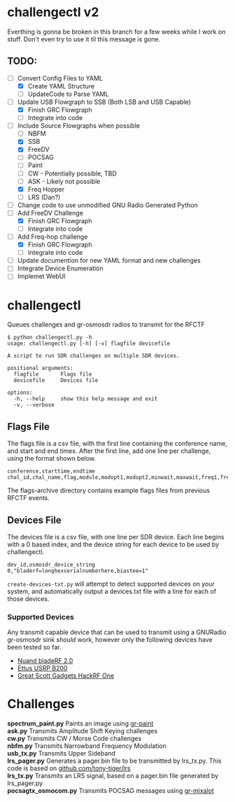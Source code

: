# challengectl v2

Everthing is gonna be broken in this branch for a few weeks while I work on stuff. Don't even try to use it til this message is gone.

## TODO:
- [ ] Convert Config Files to YAML
  - [x] Create YAML Structure
  - [ ] UpdateCode to Parse YAML
- [ ] Update USB Flowgraph to SSB (Both LSB and USB Capable)
  - [x] Finish GRC Flowgraph
  - [ ] Integrate into code
- [ ] Include Source Flowgraphs when possible
  - [ ] NBFM
  - [x] SSB
  - [x] FreeDV
  - [ ] POCSAG
  - [ ] Paint
  - [ ] CW - Potentially possible, TBD
  - [ ] ASK - Likely not possible
  - [x] Freq Hopper
  - [ ] LRS (Dan?)
- [ ] Change code to use unmodified GNU Radio Generated Python
- [ ] Add FreeDV Challenge
  - [x] Finish GRC Flowgraph
  - [ ] Integrate into code
- [ ] Add Freq-hop challenge
  - [x] Finish GRC Flowgraph
  - [ ] Integrate into code
- [ ] Update documention for new YAML format and new challenges
- [ ] Integrate Device Enumeration
- [ ] Implemet WebUI

# challengectl
Queues challenges and gr-osmosdr radios to transmit for the RFCTF

```
$ python challengectl.py -h
usage: challengectl.py [-h] [-v] flagfile devicefile

A script to run SDR challenges on multiple SDR devices.

positional arguments:
  flagfile       Flags file
  devicefile     Devices file

options:
  -h, --help     show this help message and exit
  -v, --verbose
```

## Flags File
The flags file is a csv file, with the first line containing the conference name, and start and end times. After the first line, add one line per challenge, using the format shown below.
```
conference,starttime,endtime
chal_id,chal_name,flag,module,modopt1,modopt2,minwait,maxwait,freq1,freq2,freq3
```
The flags-archive directory contains example flags files from previous RFCTF events.

## Devices File
The devices file is a csv file, with one line per SDR device. Each line begins with a 0 based index, and the device string for each device to be used by challengectl.
```
dev_id,osmosdr_device_string
0,"bladerf=longhexserialnumberhere,biastee=1"
```
`create-devices-txt.py` will attempt to detect supported devices on your system, and automatically output a devices.txt file with a line for each of those devices.

### Supported Devices
Any transmit capable device that can be used to transmit using a GNURadio gr-osmosdr sink *should* work, however only the following devices have been tested so far.
- [Nuand bladeRF 2.0](https://www.nuand.com/bladerf-2-0-micro/)
- [Ettus USRP B200](https://www.ettus.com/all-products/ub200-kit/)
- [Great Scott Gadgets HackRF One](https://greatscottgadgets.com/hackrf/one/)

# Challenges
**spectrum_paint.py** Paints an image using [gr-paint](https://github.com/drmpeg/gr-paint)<br/>
**ask.py** Transmits Amplitude Shift Keying challenges<br/>
**cw.py** Transmits CW / Morse Code challenges<br/>
**nbfm.py** Transmits Narrowband Frequency Modulation<br/>
**usb_tx.py** Transmits Upper Sideband<br/>
**lrs_pager.py** Generates a pager.bin file to be transmitted by lrs_tx.py. This code is based on [github.com/tony-tiger/lrs](https://github.com/tony-tiger/lrs)<br/>
**lrs_tx.py** Transmits an LRS signal, based on a pager.bin file generated by lrs_pager.py<br/>
**pocsagtx_osmocom.py** Transmits POCSAG messages using [gr-mixalot](https://github.com/unsynchronized/gr-mixalot)<br/>